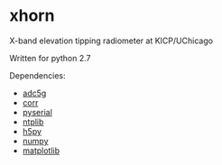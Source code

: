 # xhorn
X-band elevation tipping radiometer at KICP/UChicago

Written for python 2.7

Dependencies:
 * [adc5g]
 * [corr]
 * [pyserial]
 * [ntplib]
 * [h5py]
 * [numpy]
 * [matplotlib]

[adc5g]: <https://github.com/sma-wideband/adc_tests/tree/master/adc5g>
[corr]: <https://github.com/ska-sa/corr>
[pyserial]: <https://github.com/pyserial/pyserial>
[ntplib]: <https://github.com/Tipoca/ntplib>
[h5py]: <https://github.com/h5py/h5py>
[numpy]: <https://github.com/numpy/numpy>
[matplotlib]: <https://github.com/matplotlib/matplotlib>